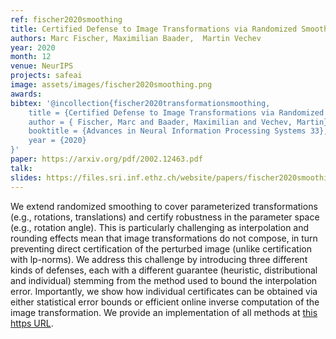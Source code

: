 ```yaml
---
ref: fischer2020smoothing
title: Certified Defense to Image Transformations via Randomized Smoothing
authors: Marc Fischer, Maximilian Baader,  Martin Vechev
year: 2020
month: 12
venue: NeurIPS
projects: safeai
image: assets/images/fischer2020smoothing.png
awards:
bibtex: '@incollection{fischer2020transformationsmoothing,
    title = {Certified Defense to Image Transformations via Randomized Smoothing},
    author = { Fischer, Marc and Baader, Maximilian and Vechev, Martin},
	booktitle = {Advances in Neural Information Processing Systems 33},
    year = {2020}
}'
paper: https://arxiv.org/pdf/2002.12463.pdf
talk: 
slides: https://files.sri.inf.ethz.ch/website/papers/fischer2020smoothing-poster.pdf
---
```


We extend randomized smoothing to cover parameterized transformations (e.g., rotations, translations) and certify robustness in the parameter space (e.g., rotation angle). This is particularly challenging as interpolation and rounding effects mean that image transformations do not compose, in turn preventing direct certification of the perturbed image (unlike certification with lp-norms). We address this challenge by introducing three different kinds of defenses, each with a different guarantee (heuristic, distributional and individual) stemming from the method used to bound the interpolation error. Importantly, we show  how individual certificates can be obtained via either statistical error bounds or efficient online inverse computation of the image transformation. We provide an implementation of all methods at [this https URL](https://github.com/eth-sri/transformation-smoothing). 
